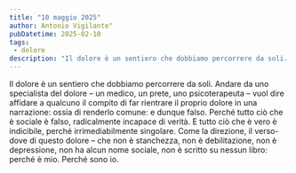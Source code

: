```yaml
---
title: "10 maggio 2025"
author: Antonio Vigilante"
pubDatetime: 2025-02-10
tags:
 - dolore
description: "Il dolore è un sentiero che dobbiamo percorrere da soli. Andare da uno specialista del dolore..."
---
```


Il dolore è un sentiero che dobbiamo percorrere da soli. Andare da uno specialista del dolore – un medico, un prete, uno psicoterapeuta – vuol dire affidare a qualcuno il compito di far rientrare il proprio dolore in una narrazione: ossia di renderlo comune: e dunque falso. Perché tutto ciò che è sociale è falso, radicalmente incapace di verità. E tutto ciò che è vero è indicibile, perché irrimediabilmente singolare. Come la direzione, il verso-dove di questo dolore – che non è stanchezza, non è debilitazione, non è depressione, non ha  alcun nome sociale, non è scritto su nessun libro: perché è mio. Perché sono io.
